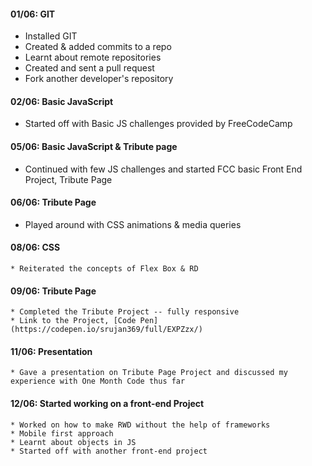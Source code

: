 #### 01/06: GIT
   * Installed GIT
   * Created & added commits to a repo
   * Learnt about remote repositories
   * Created and sent a pull request
   * Fork another developer's repository

#### 02/06: Basic JavaScript

   * Started off with Basic JS challenges provided by FreeCodeCamp

#### 05/06: Basic JavaScript & Tribute page

   * Continued with few JS challenges and started FCC basic Front End Project, Tribute Page

#### 06/06: Tribute Page

   * Played around with CSS animations & media queries

#### 08/06: CSS

    * Reiterated the concepts of Flex Box & RD

#### 09/06: Tribute Page

    * Completed the Tribute Project -- fully responsive
    * Link to the Project, [Code Pen](https://codepen.io/srujan369/full/EXPZzx/)

#### 11/06: Presentation

    * Gave a presentation on Tribute Page Project and discussed my experience with One Month Code thus far

#### 12/06: Started working on a front-end Project

    * Worked on how to make RWD without the help of frameworks
    * Mobile first approach 
    * Learnt about objects in JS
    * Started off with another front-end project
